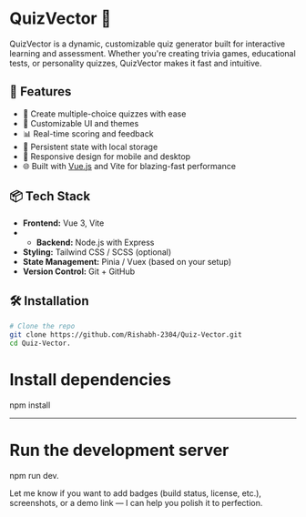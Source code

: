 # QuizVector 🎯

QuizVector is a dynamic, customizable quiz generator built for interactive learning and assessment. Whether you're creating trivia games, educational tests, or personality quizzes, QuizVector makes it fast and intuitive.

## 🚀 Features

- 🧠 Create multiple-choice quizzes with ease
- 🎨 Customizable UI and themes
- 📊 Real-time scoring and feedback
- 🔄 Persistent state with local storage
- 📱 Responsive design for mobile and desktop
- 🌐 Built with [Vue.js](https://vuejs.org) and Vite for blazing-fast performance

## 📦 Tech Stack

- **Frontend:** Vue 3, Vite
- - **Backend:** Node.js with Express
- **Styling:** Tailwind CSS / SCSS (optional)
- **State Management:** Pinia / Vuex (based on your setup)
- **Version Control:** Git + GitHub

## 🛠️ Installation

```bash
# Clone the repo
git clone https://github.com/Rishabh-2304/Quiz-Vector.git
cd Quiz-Vector.
```
# Install dependencies
npm install

---
# Run the development server
npm run dev.

Let me know if you want to add badges (build status, license, etc.), screenshots, or a demo link — I can help you polish it to perfection.


